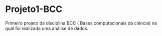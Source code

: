 # Projeto1-BCC
Primeiro projeto da disciplina  BCC ( Bases computacionais da ciência) na qual foi realizada uma análise de dados. 
